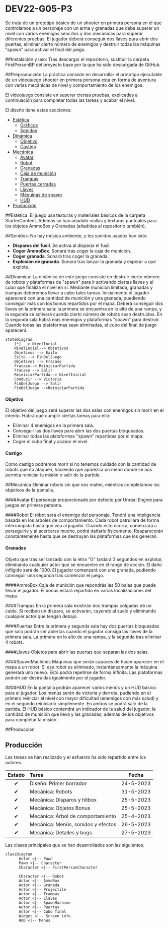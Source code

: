 # DEV22-G05-P3

Se trata de un prototipo básico de un shooter en primera persona en el que controlamos a un personaje con un arma y granadas que debe superar un nivel con varios enemigos sencillos y dos mecánicas para superar diferentes pruebas. El jugador deberá conseguir dos llaves para abrir dos puertas, eliminar cierto número de enemigos y destruir todas las máquinas "spawn" para activar el final del juego.

##Instalación y uso:
Tras descargar el repositorio, sustituir la carpeta FirstPersonBP del proyecto base por la que ha sido descargada de GitHub.

##Preproducción
La práctica consiste en desarrollar el prototipo ejecutable de un videojuego shooter en primera persona esta en forma de aventura con varias mecánicas de nivel y comportamiento de los enemigos. 

El videojuego consiste en superar ciertas pruebas, explicadas a continuación para completar todas las tareas y acabar el nivel.

El diseño tiene estas secciones:
- [Estética](#Estética)
  * [Gráficos](#Gráficos)
  * [Sonidos](#Sonidos)
- [Dinámica](#Dinámica)
  * [Objetivo](#Objetivo)
  * [Castigo](#Derrota)
- [Mecánica](#Mecánica)
  * [Avatar](#Avatar)
  * [Robot](#Robot)
  * [Granadas](#Granadas)
  * [Caja de munición](#AmmoBox)
  * [Trampas](#Trampas)
  * [Puertas cerradas](#Puertas)
  * [Llaves](#Llaves)
  * [Máquinas de spawn](#SpawnMachines)
  * [HUD](#HUD)
- [Producción](#Produccion)

##Estética:
El juego usa texturas y materiales básicos de la carpeta StarterContent. Además se han añadido mallas y texturas puntuales para los objetos AmmoBox y Granadas (añadidas al repositorio también).

##Sonidos:
No hay música ambiente, y los sonidos usados han sido:
- **Disparos del fusil**. Se activa al disparar el fusil.
- **Coger AmmoBox**. Sonará tras coger la caja de munición.
- **Coger granada**. Sonará tras coger la granada.
- **Explosión de granada**. Sonará tras lanzar la granada y esperar a que explote.

##Dinámica:
La dinámica de este juego consiste en destruir cierto número de robots y plataformas de "spawn" para ir activando ciertas llaves y el cubo que finaliza el nivel en sí. Mediante munición limitada, granadas y trampas deberemos llevar a cabo tales tareas. Inicialmente el jugador aparecerá con una cantidad de munición y una granada, puediendo conseguir más con los bonus repartidos por el mapa. Deberá conseguir dos llaves en la primera sala: la primera se encuentra en lo alto de una rampa, y la segunda se activará cuando cierto número de robots sean destruidos. En la segunda sala habrá más enemigos y plataformas "spawn" para destruir. Cuando todas las plataformas sean eliminadas, el cubo del final de juego aparecerá.

```mermaid
stateDiagram
    [*] --> NivelIncial
    NivelIncial--> Objetivos
    Objetivos --> Exito
    Exito --> FinDelJuego
    Objetivos --> Fracaso
    Fracaso--> ReiniciarPartida
    Fracaso --> Salir
    ReiniciarPartida--> NivelInicial
    Conducir --> Victoria
    FinDelJuego --> Salir
    FinDelJuego -->ReiniciarPartida
```


#### Objetivo
El objetivo del juego será superar las dos salas con enemigos sin morir en el intento. Habrá que cumplir ciertas tareas para ello:
- Eliminar 4 enemigos en la primera sala.
- Conseguir las dos llaves para abrir las dos puertas bloqueadas.
- Eliminar todas las plataformas "spawn" repartidas por el mapa.
- Coger el cubo final y acabar el nivel.


#### Castigo
Como castigo podremos morir si no tenemos cuidado con la cantidad de robots que no ataquen, haciendo que aparezca un menú donde se nos permita reiniciar la misión o salir de la partida.

##Mecánica
Eliminar robots sin que nos maten, mientras completamos los objetivos de la pantalla.

####Avatar
El personaje proporcionado por defecto por Unreal Engine para juegos en primera persona.

####Robot
El robot será el enemigo del personaje. Tendrá una inteligencia basada en los árboles de comportamiento. Cada robot patrullará de forma interrumpida hasta que vea al jugador. Cuando esto ocurra, comenzará a perseguirle y al acercarse mucho, podrá dañarle físicamente. Reaparecerán constantemente hasta que se destruyan las plataformas que los generan. 

#### Granadas
Objeto que tras ser lanzado con la letra "G" tardará 3 segundos en explotar, eliminando cualquier actor que se encuentre en el rango de acción. El daño infligido será de 1000. El jugador comenzará con una granada, pudiendo conseguir una segunda tras comenzar el juego. 

####AmmoBox
Caja de munición que repondrás las 50 balas que puede llevar el jugador. El bonus estará repartido en varias localizaciones del mapa.


####Trampas
En la primera sala existirán dos trampas colgadas de un cable. Si reciben un disparo, se activarán, cayendo al suelo y eliminando cualquier actor que tengan debajo.

####Puertas
Entre la primera y segunda sala hay dos puertas bloqueadas que solo podrán ser abiertas cuando el jugador consiga las llaves de la primera sala. La primera en lo alto de una rampa, y la segunda tras eliminar 4 robots.

####Llaves
Objetos para abrir las puertas que separan las dos salas.

####SpawnMachines
Máquinas que serán capaces de hacer aparecer en el mapa a un robot. Si ese robot es eliminado, instantáneamente la máquina generará uno nuevo. Esto podrá repetirse de forma infinita. Las plataformas podrán ser destruidas igualmente por el jugador.

####HUD
En la pantalla podrán aparecer varios menús y un HUD básico para el jugador. Los menús serán de victoria y derrota, pudiendo en el primero reiniciar el nivel con mayor dificultad (enemigos con más salud) y en el segundo reiniciarlo simplemente. En ambos se podrá salir de la partida.
El HUD básico contendrá un indicador de la salud del jugador, la cantidad de munición que lleva y las granadas, además de los objetivos para completar la misión.

##Produccion
## Producción

Las tareas se han realizado y el esfuerzo ha sido repartido entre los autores.

| Estado  |  Tarea  |  Fecha  |  
|:-:|:--|:-:|
| ✔ | Diseño: Primer borrador | 24-5-2023 |
| ✔ | Mecánica: Robots | 31-5-2023 |
| ✔ | Mecánica: Disparos y hitbox | 25-5-2023 |
| ✔ | Mecánica: Objetos Bonus | 25-5-2023 |
| ✔ | Mecánica: Árbol de comportamiento | 25-4-2023 |
| ✔ | Mecánica: Menús, sonidos y efectos | 26-5-2023 |
| ✔ | Mecánica: Detalles y bugs | 27-5-2023 |



Las clases principales que se han desarrollados son las siguientes.

```mermaid
classDiagram
      Actor <|-- Pawn
      Pawn <|-- Character
      Character <|-- FirstPersonCharacter
      
      Character <|-- Robot
      Actor <|-- AmmoBox
      Actor <|-- Granada
      Actor <|-- Projectile
      Actor <|-- Trampas
      Actor <|-- Llaves
      Actor <|-- SpawnMachine
      Actor <|-- Puertas
      Actor <|-- Cubo final
      Widget <|-- Screen info
      HUD <|-- Menus
```
